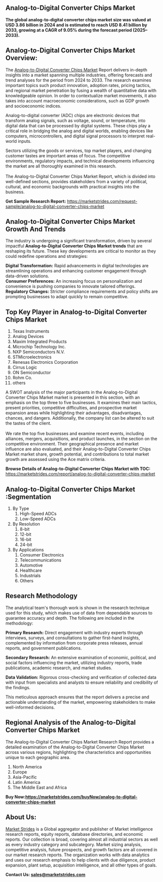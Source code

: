<h2>Analog-to-Digital Converter Chips Market</h2>
<p><strong>The global analog-to-digital converter chips market size was valued at USD 3.86 billion in 2024 and is estimated to reach USD 8.41 billion by 2033, growing at a CAGR of 9.05% during the forecast period (2025&ndash;2033).</strong></p>
<h2>Analog-to-Digital Converter Chips Market Overview:</h2>
<p>The <a href="https://marketstrides.com/report/analog-to-digital-converter-chips-market">Analog-to-Digital Converter Chips Market</a> Report delivers in-depth insights into a market spanning multiple industries, offering forecasts and trend analyses for the period from 2024 to 2033. The research examines important topics such product innovation, adoption rates, pricing tactics, and regional market penetration by fusing a wealth of quantitative data with knowledgeable opinion. In order to contextualize market movements, it also takes into account macroeconomic considerations, such as GDP growth and socioeconomic indices.</p>
<p>Analog-to-digital converter (ADC) chips are electronic devices that transform analog signals, such as voltage, sound, or temperature, into digital data that can be processed by digital systems. These chips play a critical role in bridging the analog and digital worlds, enabling devices like computers, microcontrollers, and digital signal processors to interpret real-world inputs.</p>
<p>Sectors utilizing the goods or services, top market players, and changing customer tastes are important areas of focus. The competitive environments, regulatory impacts, and technical developments influencing the market are all thoroughly examined in this research. <br /> <br />The Analog-to-Digital Converter Chips Market Report, which is divided into well-defined sections, provides stakeholders from a variety of political, cultural, and economic backgrounds with practical insights into the business.</p>
<p><strong>Get Sample Research Report:</strong> <a href="https://marketstrides.com/request-sample/analog-to-digital-converter-chips-market">https://marketstrides.com/request-sample/analog-to-digital-converter-chips-market</a></p>
<h2>Analog-to-Digital Converter Chips Market Growth And Trends</h2>
<p>The industry is undergoing a significant transformation, driven by several impactful <strong>Analog-to-Digital Converter Chips Market trends</strong> that are reshaping its future. These key developments are critical to monitor as they could redefine operations and strategies:</p>
<p><strong>Digital Transformation:</strong> Rapid advancements in digital technologies are streamlining operations and enhancing customer engagement through data-driven solutions.<br /><strong>Consumer Preferences:</strong> An increasing focus on personalization and convenience is pushing companies to innovate tailored offerings.<br /><strong>Regulatory Changes:</strong> Stricter compliance requirements and policy shifts are prompting businesses to adapt quickly to remain competitive.</p>
<h2>Top Key Player in Analog-to-Digital Converter Chips Market</h2>
<ol>
<li>Texas Instruments</li>
<li>Analog Devices</li>
<li>Maxim Integrated Products</li>
<li>Microchip Technology Inc.</li>
<li>NXP Semiconductors N.V.</li>
<li>STMicroelectronics</li>
<li>Renesas Electronics Corporation</li>
<li>Cirrus Logic</li>
<li>ON Semiconductor</li>
<li>Rohm Co.</li>
<li>others</li>
</ol>
<p>A SWOT analysis of the major participants in the Analog-to-Digital Converter Chips Market market is presented in this section, with an emphasis on the top three to five businesses. It examines their main tactics, present priorities, competitive difficulties, and prospective market expansion areas while highlighting their advantages, disadvantages, chances, and dangers. Additionally, the company list can be altered to suit the tastes of the client. <br /> <br />We rate the top five businesses and examine recent events, including alliances, mergers, acquisitions, and product launches, in the section on the competitive environment. Their geographical presence and market influence are also evaluated, and their Analog-to-Digital Converter Chips Market market share, growth potential, and contributions to total market growth are assessed using the Ace matrix criteria.</p>
<p><strong>Browse Details of Analog-to-Digital Converter Chips Market with TOC:</strong> <a href="https://marketstrides.com/report/analog-to-digital-converter-chips-market">https://marketstrides.com/report/analog-to-digital-converter-chips-market</a></p>
<h2>Analog-to-Digital Converter Chips Market :Segmentation</h2>
<ol>
<li>By Type
<ol>
<li>High-Speed ADCs</li>
<li>Low-Speed ADCs</li>
</ol>
</li>
<li>By Resolution
<ol>
<li>8-bit</li>
<li>12-bit</li>
<li>16-bit</li>
<li>24-bit</li>
</ol>
</li>
<li>By Applications
<ol>
<li>Consumer Electronics</li>
<li>Telecommunications</li>
<li>Automotive</li>
<li>Healthcare</li>
<li>Industrials</li>
<li>Others</li>
</ol>
</li>
</ol>
<h2>Research Methodology</h2>
<p>The analytical team's thorough work is shown in the research technique used for this study, which makes use of data from dependable sources to guarantee accuracy and depth. The following are included in the methodology:</p>
<p><strong>Primary Research:</strong> Direct engagement with industry experts through interviews, surveys, and consultations to gather first-hand insights, complemented by information from corporate press releases, annual reports, and government publications.</p>
<p><strong>Secondary Research:</strong> An extensive examination of economic, political, and social factors influencing the market, utilizing industry reports, trade publications, academic research, and market studies.</p>
<p><strong>Data Validation:</strong> Rigorous cross-checking and verification of collected data with input from specialists and analysts to ensure reliability and credibility of the findings.</p>
<p>This meticulous approach ensures that the report delivers a precise and actionable understanding of the market, empowering stakeholders to make well-informed decisions.</p>
<h2>Regional Analysis of the Analog-to-Digital Converter Chips Market</h2>
<p>The Analog-to-Digital Converter Chips Market Research Report provides a detailed examination of the Analog-to-Digital Converter Chips Market across various regions, highlighting the characteristics and opportunities unique to each geographic area.</p>
<ol>
<li>North America</li>
<li>Europe</li>
<li>Asia-Pacific</li>
<li>Latin America</li>
<li>The Middle East and Africa</li>
</ol>
<p><strong>Buy Now:<a href="https://marketstrides.com/buyNow/analog-to-digital-converter-chips-market?price=single_price">https://marketstrides.com/buyNow/analog-to-digital-converter-chips-market</a></strong></p>
<h2>About Us:</h2>
<p><a href="https://marketstrides.com/">Market Strides</a> is a Global aggregator and publisher of Market intelligence research reports, equity reports, database directories, and economic reports. Our collection is broad, covering almost all industrial sectors as well as every industry category and subcategory. Market sizing analysis, competitive analysis, future prospects, and growth factors are all covered in our market research reports. The organization works with data analytics and uses our research emphasis to help clients with due diligence, product expansion, plant setup, acquisition intelligence, and all other types of goals.</p>
<p><strong>Contact Us: <a href="mailto:sales@marketstrides.com">sales@marketstrides.com</a></strong></p>
